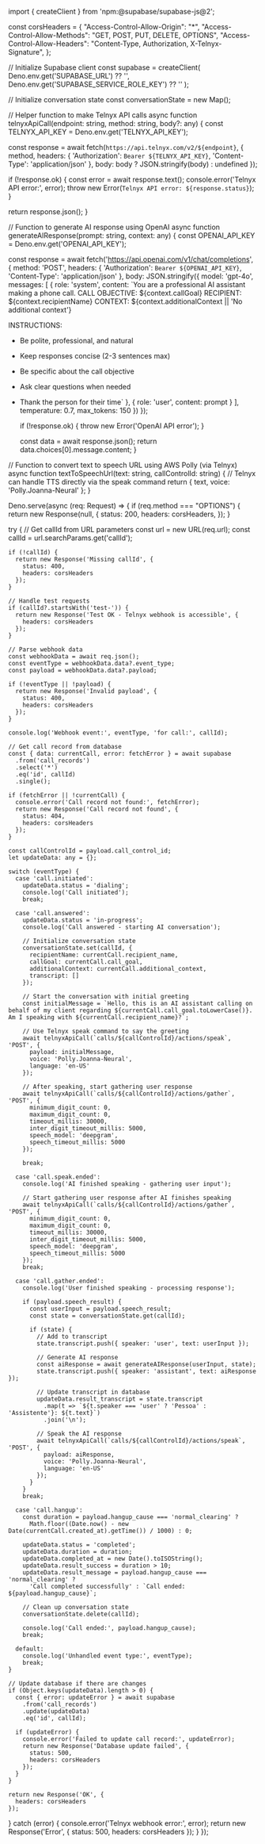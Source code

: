 import { createClient } from 'npm:@supabase/supabase-js@2';

const corsHeaders = {
  "Access-Control-Allow-Origin": "*",
  "Access-Control-Allow-Methods": "GET, POST, PUT, DELETE, OPTIONS",
  "Access-Control-Allow-Headers": "Content-Type, Authorization, X-Telnyx-Signature",
};

// Initialize Supabase client
const supabase = createClient(
  Deno.env.get('SUPABASE_URL') ?? '',
  Deno.env.get('SUPABASE_SERVICE_ROLE_KEY') ?? ''
);

// Initialize conversation state
const conversationState = new Map();

// Helper function to make Telnyx API calls
async function telnyxApiCall(endpoint: string, method: string, body?: any) {
  const TELNYX_API_KEY = Deno.env.get('TELNYX_API_KEY');
  
  const response = await fetch(`https://api.telnyx.com/v2/${endpoint}`, {
    method,
    headers: {
      'Authorization': `Bearer ${TELNYX_API_KEY}`,
      'Content-Type': 'application/json'
    },
    body: body ? JSON.stringify(body) : undefined
  });

  if (!response.ok) {
    const error = await response.text();
    console.error('Telnyx API error:', error);
    throw new Error(`Telnyx API error: ${response.status}`);
  }

  return response.json();
}

// Function to generate AI response using OpenAI
async function generateAIResponse(prompt: string, context: any) {
  const OPENAI_API_KEY = Deno.env.get('OPENAI_API_KEY');
  
  const response = await fetch('https://api.openai.com/v1/chat/completions', {
    method: 'POST',
    headers: {
      'Authorization': `Bearer ${OPENAI_API_KEY}`,
      'Content-Type': 'application/json'
    },
    body: JSON.stringify({
      model: 'gpt-4o',
      messages: [
        {
          role: 'system',
          content: `You are a professional AI assistant making a phone call.
CALL OBJECTIVE: ${context.callGoal}
RECIPIENT: ${context.recipientName}
CONTEXT: ${context.additionalContext || 'No additional context'}

INSTRUCTIONS:
- Be polite, professional, and natural
- Keep responses concise (2-3 sentences max)
- Be specific about the call objective
- Ask clear questions when needed
- Thank the person for their time`
        },
        {
          role: 'user',
          content: prompt
        }
      ],
      temperature: 0.7,
      max_tokens: 150
    })
  });

  if (!response.ok) {
    throw new Error('OpenAI API error');
  }

  const data = await response.json();
  return data.choices[0].message.content;
}

// Function to convert text to speech URL using AWS Polly (via Telnyx)
async function textToSpeechUrl(text: string, callControlId: string) {
  // Telnyx can handle TTS directly via the speak command
  return { text, voice: 'Polly.Joanna-Neural' };
}

Deno.serve(async (req: Request) => {
  if (req.method === "OPTIONS") {
    return new Response(null, {
      status: 200,
      headers: corsHeaders,
    });
  }

  try {
    // Get callId from URL parameters
    const url = new URL(req.url);
    const callId = url.searchParams.get('callId');
    
    if (!callId) {
      return new Response('Missing callId', {
        status: 400,
        headers: corsHeaders
      });
    }

    // Handle test requests
    if (callId?.startsWith('test-')) {
      return new Response('Test OK - Telnyx webhook is accessible', {
        headers: corsHeaders
      });
    }

    // Parse webhook data
    const webhookData = await req.json();
    const eventType = webhookData.data?.event_type;
    const payload = webhookData.data?.payload;

    if (!eventType || !payload) {
      return new Response('Invalid payload', {
        status: 400,
        headers: corsHeaders
      });
    }

    console.log('Webhook event:', eventType, 'for call:', callId);

    // Get call record from database
    const { data: currentCall, error: fetchError } = await supabase
      .from('call_records')
      .select('*')
      .eq('id', callId)
      .single();

    if (fetchError || !currentCall) {
      console.error('Call record not found:', fetchError);
      return new Response('Call record not found', {
        status: 404,
        headers: corsHeaders
      });
    }

    const callControlId = payload.call_control_id;
    let updateData: any = {};

    switch (eventType) {
      case 'call.initiated':
        updateData.status = 'dialing';
        console.log('Call initiated');
        break;

      case 'call.answered':
        updateData.status = 'in-progress';
        console.log('Call answered - starting AI conversation');
        
        // Initialize conversation state
        conversationState.set(callId, {
          recipientName: currentCall.recipient_name,
          callGoal: currentCall.call_goal,
          additionalContext: currentCall.additional_context,
          transcript: []
        });

        // Start the conversation with initial greeting
        const initialMessage = `Hello, this is an AI assistant calling on behalf of my client regarding ${currentCall.call_goal.toLowerCase()}. Am I speaking with ${currentCall.recipient_name}?`;
        
        // Use Telnyx speak command to say the greeting
        await telnyxApiCall(`calls/${callControlId}/actions/speak`, 'POST', {
          payload: initialMessage,
          voice: 'Polly.Joanna-Neural',
          language: 'en-US'
        });

        // After speaking, start gathering user response
        await telnyxApiCall(`calls/${callControlId}/actions/gather`, 'POST', {
          minimum_digit_count: 0,
          maximum_digit_count: 0,
          timeout_millis: 30000,
          inter_digit_timeout_millis: 5000,
          speech_model: 'deepgram',
          speech_timeout_millis: 5000
        });
        
        break;

      case 'call.speak.ended':
        console.log('AI finished speaking - gathering user input');
        
        // Start gathering user response after AI finishes speaking
        await telnyxApiCall(`calls/${callControlId}/actions/gather`, 'POST', {
          minimum_digit_count: 0,
          maximum_digit_count: 0,
          timeout_millis: 30000,
          inter_digit_timeout_millis: 5000,
          speech_model: 'deepgram',
          speech_timeout_millis: 5000
        });
        break;

      case 'call.gather.ended':
        console.log('User finished speaking - processing response');
        
        if (payload.speech_result) {
          const userInput = payload.speech_result;
          const state = conversationState.get(callId);
          
          if (state) {
            // Add to transcript
            state.transcript.push({ speaker: 'user', text: userInput });
            
            // Generate AI response
            const aiResponse = await generateAIResponse(userInput, state);
            state.transcript.push({ speaker: 'assistant', text: aiResponse });
            
            // Update transcript in database
            updateData.result_transcript = state.transcript
              .map(t => `${t.speaker === 'user' ? 'Pessoa' : 'Assistente'}: ${t.text}`)
              .join('\n');
            
            // Speak the AI response
            await telnyxApiCall(`calls/${callControlId}/actions/speak`, 'POST', {
              payload: aiResponse,
              voice: 'Polly.Joanna-Neural',
              language: 'en-US'
            });
          }
        }
        break;

      case 'call.hangup':
        const duration = payload.hangup_cause === 'normal_clearing' ? 
          Math.floor((Date.now() - new Date(currentCall.created_at).getTime()) / 1000) : 0;
        
        updateData.status = 'completed';
        updateData.duration = duration;
        updateData.completed_at = new Date().toISOString();
        updateData.result_success = duration > 10;
        updateData.result_message = payload.hangup_cause === 'normal_clearing' ? 
          'Call completed successfully' : `Call ended: ${payload.hangup_cause}`;
        
        // Clean up conversation state
        conversationState.delete(callId);
        
        console.log('Call ended:', payload.hangup_cause);
        break;

      default:
        console.log('Unhandled event type:', eventType);
        break;
    }

    // Update database if there are changes
    if (Object.keys(updateData).length > 0) {
      const { error: updateError } = await supabase
        .from('call_records')
        .update(updateData)
        .eq('id', callId);

      if (updateError) {
        console.error('Failed to update call record:', updateError);
        return new Response('Database update failed', {
          status: 500,
          headers: corsHeaders
        });
      }
    }

    return new Response('OK', {
      headers: corsHeaders
    });

  } catch (error) {
    console.error('Telnyx webhook error:', error);
    return new Response('Error', {
      status: 500,
      headers: corsHeaders
    });
  }
});